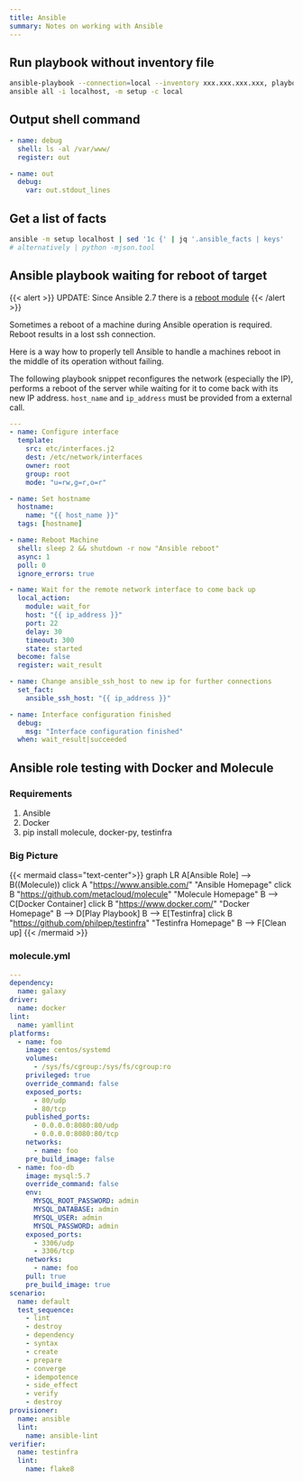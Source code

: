```yaml
---
title: Ansible
summary: Notes on working with Ansible
---
```


## Run playbook without inventory file

```sh
ansible-playbook --connection=local --inventory xxx.xxx.xxx.xxx, playbook.yml # be aware of the comma
ansible all -i localhost, -m setup -c local
```

## Output shell command

```yaml
- name: debug
  shell: ls -al /var/www/
  register: out

- name: out
  debug:
    var: out.stdout_lines
```

## Get a list of facts

```sh
ansible -m setup localhost | sed '1c {' | jq '.ansible_facts | keys'
# alternatively | python -mjson.tool
```

## Ansible playbook waiting for reboot of target

{{< alert >}}
UPDATE: Since Ansible 2.7 there is a [reboot module](https://docs.ansible.com/ansible/devel/modules/reboot_module.html)
{{< /alert >}}

Sometimes a reboot of a machine during Ansible operation is required. Reboot results in a lost ssh connection.

Here is a way how to properly tell Ansible to handle a machines reboot in the middle of its operation without failing.

The following playbook snippet reconfigures the network (especially the IP), performs a reboot of the server while waiting for it to come back with its new IP address. `host_name` and `ip_address` must be provided from a external call.

```yaml
---
- name: Configure interface
  template:
    src: etc/interfaces.j2
    dest: /etc/network/interfaces
    owner: root
    group: root
    mode: "u=rw,g=r,o=r"

- name: Set hostname
  hostname:
    name: "{{ host_name }}"
  tags: [hostname]

- name: Reboot Machine
  shell: sleep 2 && shutdown -r now "Ansible reboot"
  async: 1
  poll: 0
  ignore_errors: true

- name: Wait for the remote network interface to come back up
  local_action:
    module: wait_for
    host: "{{ ip_address }}"
    port: 22
    delay: 30
    timeout: 300
    state: started
  become: false
  register: wait_result

- name: Change ansible_ssh_host to new ip for further connections
  set_fact:
    ansible_ssh_host: "{{ ip_address }}"

- name: Interface configuration finished
  debug:
    msg: "Interface configuration finished"
  when: wait_result|succeeded
```

## Ansible role testing with Docker and Molecule

### Requirements

1. Ansible
1. Docker
1. pip install molecule, docker-py, testinfra

### Big Picture

{{< mermaid class="text-center">}}
graph LR
A[Ansible Role] --> B((Molecule))
click A "https://www.ansible.com/" "Ansible Homepage"
click B "https://github.com/metacloud/molecule" "Molecule Homepage"
B --> C[Docker Container]
click B "https://www.docker.com/" "Docker Homepage"
B --> D[Play Playbook]
B --> E[Testinfra]
click B "https://github.com/philpep/testinfra" "Testinfra Homepage"
B --> F[Clean up]
{{< /mermaid >}}

### molecule.yml

```yml
---
dependency:
  name: galaxy
driver:
  name: docker
lint:
  name: yamllint
platforms:
  - name: foo
    image: centos/systemd
    volumes:
      - /sys/fs/cgroup:/sys/fs/cgroup:ro
    privileged: true
    override_command: false
    exposed_ports:
      - 80/udp
      - 80/tcp
    published_ports:
      - 0.0.0.0:8080:80/udp
      - 0.0.0.0:8080:80/tcp
    networks:
      - name: foo
    pre_build_image: false
  - name: foo-db
    image: mysql:5.7
    override_command: false
    env:
      MYSQL_ROOT_PASSWORD: admin
      MYSQL_DATABASE: admin
      MYSQL_USER: admin
      MYSQL_PASSWORD: admin
    exposed_ports:
      - 3306/udp
      - 3306/tcp
    networks:
      - name: foo
    pull: true
    pre_build_image: true
scenario:
  name: default
  test_sequence:
    - lint
    - destroy
    - dependency
    - syntax
    - create
    - prepare
    - converge
    - idempotence
    - side_effect
    - verify
    - destroy
provisioner:
  name: ansible
  lint:
    name: ansible-lint
verifier:
  name: testinfra
  lint:
    name: flake8
```
